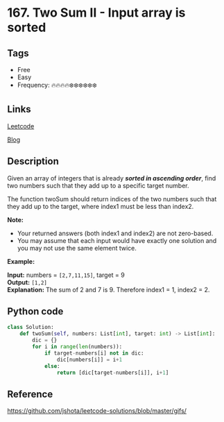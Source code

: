 # 167. Two Sum II - Input array is sorted

## Tags

- Free
- Easy
- Frequency: :fire::fire::fire::fire::snowflake::snowflake::snowflake::snowflake::snowflake::snowflake:

## Links

[Leetcode](https://leetcode.com/problems/two-sum-ii-input-array-is-sorted/description/)

[Blog](http://206.81.6.248:12306/leetcode/two-sum-ii-input-array-is-sorted/description)

## Description

Given an array of integers that is already <strong><em>sorted in ascending order</em></strong>, find two numbers such that they add up to a specific target number.

The function twoSum should return indices of the two numbers such that they add up to the target, where index1 must be less than index2.

<strong>Note:</strong>

- Your returned answers (both index1 and index2) are not zero-based.
- You may assume that each input would have exactly one solution and you may not use the same element twice.


<strong>Example:</strong>

<strong>Input:</strong> numbers = <code>[2,7,11,15]</code>, target = 9  
<strong>Output:</strong> <code>[1,2]</code>  
<strong>Explanation:</strong> The sum of 2 and 7 is 9. Therefore index1 = 1, index2 = 2.

## Python code

```python
class Solution:
    def twoSum(self, numbers: List[int], target: int) -> List[int]:
        dic = {}
        for i in range(len(numbers)):
            if target-numbers[i] not in dic:
                dic[numbers[i]] = i+1
            else:
                return [dic[target-numbers[i]], i+1]
```

## Reference

https://github.com/jshota/leetcode-solutions/blob/master/gifs/
